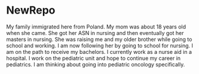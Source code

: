 # NewRepo
My family immigrated here from Poland. My mom was about 18 years old when she came. She got her ASN in nursing and then eventually got her masters in nursing. She was raising me and my older brother while going to school and working. I am now following her by going to school for nursing. I am on the path to receive my bachelors. I currently work as a nurse aid in a hospital. I work on the pediatric unit and hope to continue my career in pediatrics. I am thinking about going into pediatric oncology specifically. 
